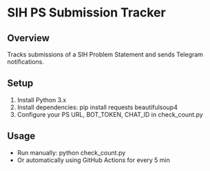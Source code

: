 # SIH PS Submission Tracker

## Overview
Tracks submissions of a SIH Problem Statement and sends Telegram notifications.

## Setup
1. Install Python 3.x
2. Install dependencies:
   pip install requests beautifulsoup4
3. Configure your PS URL, BOT_TOKEN, CHAT_ID in check_count.py

## Usage
- Run manually: python check_count.py
- Or automatically using GitHub Actions for every 5 min

